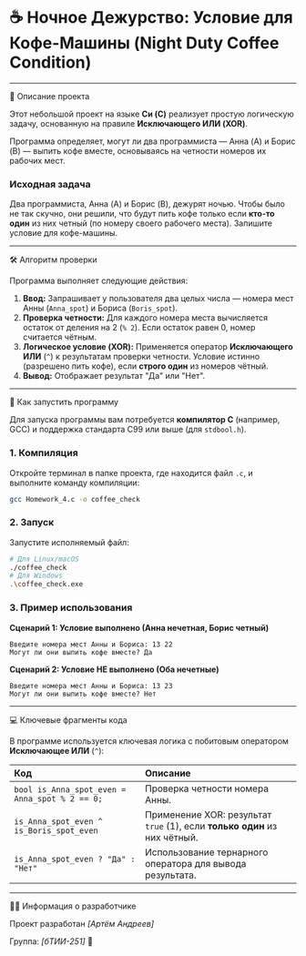 # ☕ Ночное Дежурство: Условие для Кофе-Машины (Night Duty Coffee Condition)

---

📝 Описание проекта

Этот небольшой проект на языке **Си (C)** реализует простую логическую задачу, основанную на правиле **Исключающего ИЛИ (XOR)**.

Программа определяет, могут ли два программиста — Анна (A) и Борис (B) — выпить кофе вместе, основываясь на четности номеров их рабочих мест.

### **Исходная задача**

Два программиста, Анна (A) и Борис (B), дежурят ночью. Чтобы было не так скучно, они решили, что будут пить кофе только если **кто-то один** из них четный (по номеру своего рабочего места). Запишите условие для кофе-машины.

---

🛠️ Алгоритм проверки

Программа выполняет следующие действия:

1.  **Ввод:** Запрашивает у пользователя два целых числа — номера мест Анны (`Anna_spot`) и Бориса (`Boris_spot`).
2.  **Проверка четности:** Для каждого номера места вычисляется остаток от деления на 2 (`% 2`). Если остаток равен 0, номер считается чётным.
3.  **Логическое условие (XOR):** Применяется оператор **Исключающего ИЛИ** (`^`) к результатам проверки четности. Условие истинно (разрешено пить кофе), если **строго один** из номеров чётный.
4.  **Вывод:** Отображает результат "Да" или "Нет".

---

🚀 Как запустить программу

Для запуска программы вам потребуется **компилятор C** (например, GCC) и поддержка стандарта C99 или выше (для `stdbool.h`).

### **1. Компиляция**

Откройте терминал в папке проекта, где находится файл `.c`, и выполните команду компиляции:

```bash
gcc Homework_4.c -o coffee_check
````



### **2. Запуск**

Запустите исполняемый файл:

```bash
# Для Linux/macOS
./coffee_check
# Для Windows
.\coffee_check.exe
```

### **3. Пример использования**

**Сценарий 1: Условие выполнено (Анна нечетная, Борис четный)**

```
Введите номера мест Анны и Бориса: 13 22
Могут ли они выпить кофе вместе? Да
```

**Сценарий 2: Условие НЕ выполнено (Оба нечетные)**

```
Введите номера мест Анны и Бориса: 13 23
Могут ли они выпить кофе вместе? Нет
```

-----

💻 Ключевые фрагменты кода

В программе используется ключевая логика с побитовым оператором **Исключающее ИЛИ** (`^`):

| Код | Описание |
| :--- | :--- |
| `bool is_Anna_spot_even = Anna_spot % 2 == 0;` | Проверка четности номера Анны. |
| `is_Anna_spot_even ^ is_Boris_spot_even` | Применение XOR: результат `true` (1), если **только один** из них чётный. |
| `is_Anna_spot_even ? "Да" : "Нет"` | Использование тернарного оператора для вывода результата. |

-----

🧑‍💻 Информация о разработчике

Проект разработан *[Артём Андреев]*

Группа: *[бТИИ-251]* 📧
